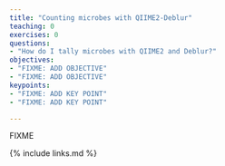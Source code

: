```yaml
---
title: "Counting microbes with QIIME2-Deblur"
teaching: 0
exercises: 0
questions:
- "How do I tally microbes with QIIME2 and Deblur?"
objectives:
- "FIXME: ADD OBJECTIVE"
- "FIXME: ADD OBJECTIVE"
keypoints:
- "FIXME: ADD KEY POINT"
- "FIXME: ADD KEY POINT"

---
```

FIXME

{% include links.md %}

